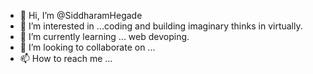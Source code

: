 - 👋 Hi, I’m @SiddharamHegade
- 👀 I’m interested in ...coding and building imaginary thinks in virtually.
- 🌱 I’m currently learning ... web devoping.
- 💞️ I’m looking to collaborate on ...
- 📫 How to reach me ...

<!---
SiddharamHegade/SiddharamHegade is a ✨ special ✨ repository because its `README.md` (this file) appears on your GitHub profile.
You can click the Preview link to take a look at your changes.
--->
